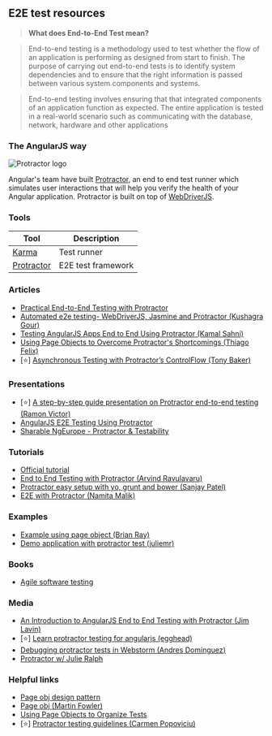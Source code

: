 ## E2E test resources
> **What does End-to-End Test mean?**


>End-to-end testing is a methodology used to test whether the flow of an application is performing as designed from start to finish. The purpose of carrying out end-to-end tests is to identify system dependencies and to ensure that the right information is passed between various system components and systems.


>End-to-end testing involves ensuring that that integrated components of an application function as expected. The entire application is tested in a real-world scenario such as communicating with the database, network, hardware and other applications 

 
### The AngularJS way
![Protractor logo](http://i57.tinypic.com/x3fme0.png)


Angular's team have built [Protractor](http://angular.github.io/protractor/#/), an end to end test runner which simulates user interactions that will help you verify the health of your Angular application.
Protractor is built on top of [WebDriverJS](https://code.google.com/p/selenium/wiki/WebDriverJs).

### Tools
Tool         | Description
------------ | -------------
[Karma](http://karma-runner.github.io/0.12/index.html) | Test runner
[Protractor](http://angular.github.io/protractor/#/) | E2E test framework

### Articles
* [Practical End-to-End Testing with Protractor](http://www.ng-newsletter.com/posts/practical-protractor.html)
* [Automated e2e testing- WebDriverJS, Jasmine and Protractor (Kushagra Gour)](http://engineering.wingify.com/posts/e2e-testing-with-webdriverjs-jasmine/)
* [Testing AngularJS Apps End to End Using Protractor (Kamal Sahni)](http://engineering.wingify.com/posts/angularapp-e2e-testing-with-protractor/)
* [Using Page Objects to Overcome Protractor's Shortcomings (Thiago Felix)](http://www.thoughtworks.com/insights/blog/using-page-objects-overcome-protractors-shortcomings)
* [:star:] [Asynchronous Testing with Protractor’s ControlFlow (Tony Baker)](http://spin.atomicobject.com/2014/12/17/asynchronous-testing-protractor-angular/)

### Presentations
* [:star:] [A step-by-step guide presentation on Protractor end-to-end testing (Ramon Victor)](http://ramonvictor.github.io/protractor/slides/#/)
* [AngularJS E2E Testing Using Protractor](https://docs.google.com/presentation/d/1QWFnYAur19R7RQ5KkLkLDMOMz5jrzNlBId3XBrwRNs8/edit#slide=id.p)
* [Sharable NgEurope - Protractor & Testability](https://docs.google.com/presentation/d/1ITWsMDGd6ArrP6KbGRLLzS9f9NMnyqozIdjtaj0Ek2c/edit#slide=id.g4928b62a1_0129)
	
### Tutorials
* [Official tutorial](http://angular.github.io/protractor/#/tutorial)
* [End to End Testing with Protractor (Arvind Ravulavaru)](http://thejackalofjavascript.com/end-to-end-testing-with-protractor/)
* [Protractor easy setup with yo, grunt and bower (Sanjay Patel)](http://www.codeorbits.com/blog/2014/01/26/angularjs-end-to-end-testing-with-protractor-easy-set-up-with-yeoman)
* [E2E with Protractor (Namita Malik)](http://codechutney.in/blog/angularjs/e2e-testing-with-protractor/)
	
### Examples
* [Example using page object (Brian Ray)](https://github.com/qualityshepherd/protractor_example)
* [Demo application with protractor test (juliemr)](https://github.com/juliemr/protractor-demo)
	
### Books
* [Agile software testing](http://info.thoughtworks.com/ebook-agile-software-testing)

### Media
* [An Introduction to AngularJS End to End Testing with Protractor (Jim Lavin)](https://www.youtube.com/watch?v=idb6hOxlyb8)
* [:star:] [Learn protractor testing for angularjs (egghead)](https://egghead.io/series/learn-protractor-testing-for-angularjs)
* [Debugging protractor tests in Webstorm (Andres Dominguez)](https://www.youtube.com/watch?v=VLMyI7QKcwg)
* [Protractor w/ Julie Ralph](http://devchat.tv/js-jabber/106-jsj-protractor-with-julie-ralph)
	
### Helpful links
* [Page obj design pattern](https://code.google.com/p/selenium/wiki/PageObjects)
* [Page obj (Martin Fowler)](http://martinfowler.com/bliki/PageObject.html)
* [Using Page Objects to Organize Tests](https://github.com/angular/protractor/blob/master/docs/page-objects.md)
* [:star:] [Protractor testing guidelines (Carmen Popoviciu)](https://github.com/CarmenPopoviciu/protractor-testing-guidelines)

